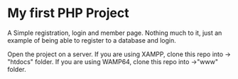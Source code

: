 # My first PHP Project
A Simple registration, login and member page.  Nothing much to it, just an example of being able to register to a database and login.

Open the project on a server.
If you are using XAMPP,  clone this repo into -> "htdocs" folder.
If you are using WAMP64, clone this repo into ->"www" folder.
